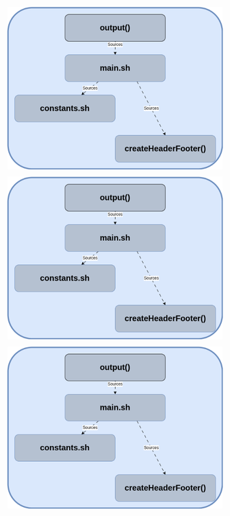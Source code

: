 ![Output Architecture Diagram](../../../../docs/diagrams/output.png?raw=true "Title")

![Output_Architecture_Diagram](../../../../docs/diagrams/output.png?raw=true)

![Output_Architecture_Diagram](../../../../docs/diagrams/output.png)
